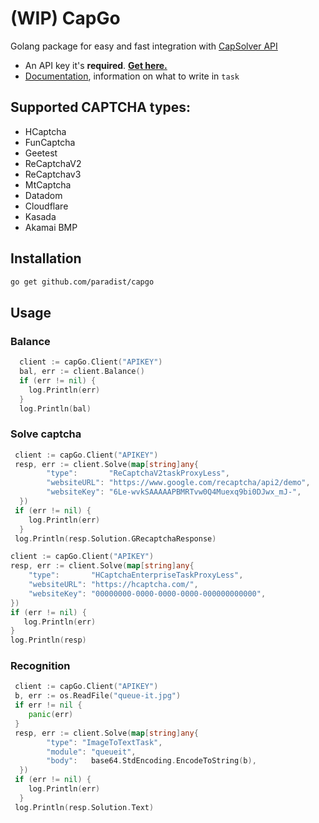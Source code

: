 # (WIP) CapGo
Golang package for easy and fast integration with [CapSolver API](https://dashboard.capsolver.com/passport/register?inviteCode=GuA_6LuFEqnn)
- An API key it's **required**. [**Get here.**](https://dashboard.capsolver.com/passport/register?inviteCode=GuA_6LuFEqnn)
- [Documentation](https://docs.capsolver.com/guide/getting-started.html), information on what to write in `task`

## Supported CAPTCHA types:
- HCaptcha
- FunCaptcha
- Geetest
- ReCaptchaV2
- ReCaptchav3
- MtCaptcha
- Datadom
- Cloudflare
- Kasada
- Akamai BMP


## Installation

```sh
go get github.com/paradist/capgo
```

## Usage
### Balance
```go
  client := capGo.Client("APIKEY")
  bal, err := client.Balance()
  if (err != nil) {
    log.Println(err)
  }
  log.Println(bal)
```

### Solve captcha
```go
 client := capGo.Client("APIKEY")
 resp, err := client.Solve(map[string]any{
 		"type":       "ReCaptchaV2taskProxyLess",
		"websiteURL": "https://www.google.com/recaptcha/api2/demo",
		"websiteKey": "6Le-wvkSAAAAAPBMRTvw0Q4Muexq9bi0DJwx_mJ-",
  })
 if (err != nil) {
    log.Println(err)
  }
 log.Println(resp.Solution.GRecaptchaResponse)
```
```go
client := capGo.Client("APIKEY")
resp, err := client.Solve(map[string]any{
	"type":       "HCaptchaEnterpriseTaskProxyLess",
	"websiteURL": "https://hcaptcha.com/",
	"websiteKey": "00000000-0000-0000-0000-000000000000",
})
if (err != nil) {
   log.Println(err)
}
log.Println(resp)
```

### Recognition
```go
 client := capGo.Client("APIKEY")
 b, err := os.ReadFile("queue-it.jpg")
 if err != nil {
    panic(err)
 }
 resp, err := client.Solve(map[string]any{
		"type": "ImageToTextTask",
		"module": "queueit",
		"body":   base64.StdEncoding.EncodeToString(b),
  })
 if (err != nil) {
    log.Println(err)
  }
 log.Println(resp.Solution.Text)
```


